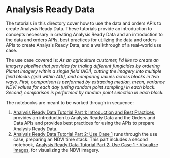 # Analysis Ready Data

The tutorials in this directory cover how to use the data and orders APIs to create Analysis Ready Data. These tutorials provide an introduction to concepts necessary in creating Analysis Ready Data and an introduction to the data and orders APIs, best practices for utilizing the data and orders APIs to create Analysis Ready Data, and a walkthrough of a real-world use case. 

The use case covered is:
*As an agriculture customer, I'd like to create an imagery pipeline that provides for trialing different fungicides by ordering Planet imagery within a single field (AOI), cutting the imagery into multiple field blocks (grid within AOI), and comparing values across blocks in two ways. First, comparison is performed by extracting median, mean, variance NDVI values for each day (using random point sampling) in each block. Second, comparison is performed by random point selection in each block.*

The notebooks are meant to be worked through in sequence:
1. [Analysis Ready Data Tutorial Part 1: Introduction and Best Practices](ard_1_intro_and_best_practices.ipynb), provides an introduction to Analysis Ready Data and the Orders and Data APIs and provides best practices for using the APIs to prepare Analysis Ready Data.
1. [Analysis Ready Data Tutorial Part 2: Use Case 1](ard_2_use_case_1.ipynb) runs through the use case, preparing an NDVI time stack. This part includes a second notebook, [Analysis Ready Data Tutorial Part 2: Use Case 1 - Visualize Images](ard_2_use_case_1_visualize_images.ipynb), for visualizing the NDVI imagery.
